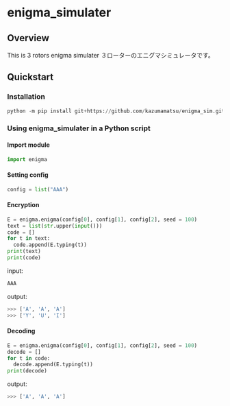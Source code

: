 # enigma_simulater

## Overview

This is 3 rotors enigma simulater
３ローターのエニグマシミュレータです。  

## Quickstart

### Installation
```python
python -m pip install git+https://github.com/kazumamatsu/enigma_sim.git
```

### Using enigma_simulater in a Python script
#### Import module
```python
import enigma
```
#### Setting config 
```python
config = list("AAA")
```

#### Encryption
```python
E = enigma.enigma(config[0], config[1], config[2], seed = 100)
text = list(str.upper(input()))
code = []
for t in text:
  code.append(E.typing(t))
print(text)
print(code)
```
input:
```python
AAA
```

output:
```python
>>> ['A', 'A', 'A']
>>> ['Y', 'U', 'I']
```

#### Decoding
```python
E = enigma.enigma(config[0], config[1], config[2], seed = 100)
decode = []
for t in code:
  decode.append(E.typing(t))
print(decode)
```

output:
```python
>>> ['A', 'A', 'A']
```
